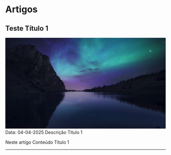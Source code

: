# Artigos

## Teste Título 1
![Teste Título 1](uploads/67f04eb34d578.jpg)
Data: 04-04-2025
Descrição Título 1

Neste artigo
Conteúdo Título 1

---